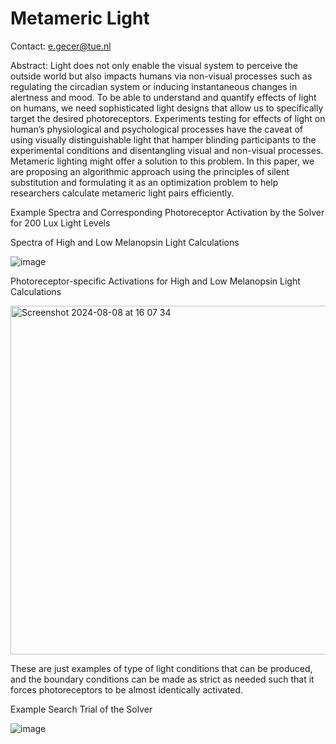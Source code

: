 # Metameric Light

Contact: e.gecer@tue.nl

Abstract: Light does not only enable the visual system to perceive the outside world but also impacts humans via non-visual processes such as regulating the circadian system or inducing instantaneous changes in alertness and mood. To be able to understand and quantify effects of light on humans, we need sophisticated light designs that allow us to specifically target the 
desired photoreceptors. Experiments testing for effects of light on human’s physiological and psychological processes have the caveat of using visually distinguishable light that hamper blinding participants to the experimental conditions and disentangling visual and non-visual processes. Metameric lighting might offer a solution to this problem. In this paper, we are proposing an algorithmic approach using the principles of silent substitution and formulating it as an optimization problem to help researchers calculate metameric light pairs efficiently. 

Example Spectra and Corresponding Photoreceptor Activation by the Solver for 200 Lux Light Levels

Spectra of High and Low Melanopsin Light Calculations

![image](https://github.com/user-attachments/assets/5a7ab8e0-ca34-4fa4-8aa5-e0f4873fa5f9)

Photoreceptor-specific Activations for High and Low Melanopsin Light Calculations

<img width="558" alt="Screenshot 2024-08-08 at 16 07 34" src="https://github.com/user-attachments/assets/c48b0ecd-e0c7-48d6-a9af-0087be398e03">





These are just examples of type of light conditions that can be produced, and the boundary conditions can be made as strict as needed such that it forces photoreceptors to be almost identically activated. 

Example Search Trial of the Solver

![image](https://github.com/user-attachments/assets/426d646f-8d08-4c2c-95ed-9c36933a726f)
